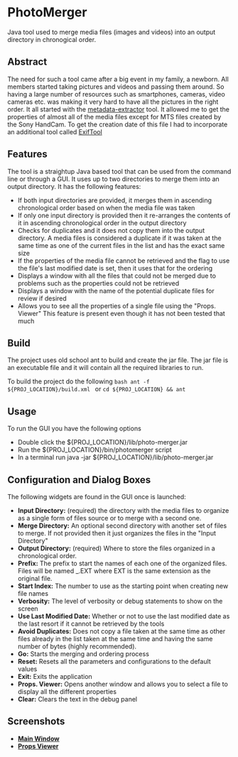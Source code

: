 # PhotoMerger
Java tool used to merge media files (images and videos) into an output directory
in chronogical order.

## Abstract
The need for such a tool came after a big event in my family, a newborn.  All
members started taking pictures and videos and passing them around.  So having 
a large number of resources such as smartphones, cameras, video cameras etc. 
was making it very hard to have all the pictures in the right order.  It all 
started with the [metadata-extractor](https://github.com/drewnoakes/metadata-extractor) tool.
It allowed me to get the properties of almost all of the media files except for 
MTS files created by the Sony HandCam.  To get the creation date of this file I
had to incorporate an additional tool called [ExifTool](https://github.com/rkalla/exiftool)

## Features
The tool is a straightup Java based tool that can be used from the command line
or through a GUI.  It uses up to two directories to merge them into an output 
directory.  It has the following features:

* If both input directories are provided, it merges them in ascending 
  chronological order based on when the media file was taken
* If only one input directory is provided then it re-arranges the contents of 
  it in ascending chronological order in the output directory
* Checks for duplicates and it does not copy them into the output directory.
  A media files is considered a duplicate if it was taken at the same time as
  one of the current files in the list and has the exact same size
* If the properties of the media file cannot be retrieved and the flag to use
  the file's last modified date is set, then it uses that for the ordering
* Displays a window with all the files that could not be merged due to problems 
  such as the properties could not be retrieved
* Displays a window with the name of the potential duplicate files for review 
  if desired
* Allows you to see all the properties of a single file using the "Props. Viewer"
  This feature is present even though it has not been tested that much 

## Build
The project uses old school ant to build and create the jar file.  The jar file
is an executable file and it will contain all the required libraries to run.

To build the project do the following
```bash ant -f ${PROJ_LOCATION}/build.xml ```
or 
```cd ${PROJ_LOCATION} && ant ```

## Usage

To run the GUI you have the following options

* Double click the ${PROJ_LOCATION}/lib/photo-merger.jar
* Run the ${PROJ_LOCATION}/bin/photomerger script
* In a terminal run java -jar ${PROJ_LOCATION}/lib/photo-merger.jar

## Configuration and Dialog Boxes
The following widgets are found in the GUI once is launched:

* **Input Directory:** (required) the directory with the media files to organize
  as a single form of files source or to merge with a second one.
* **Merge Directory:** An optional second directory with another set of files to
  merge.  If not provided then it just organizes the files in the "Input Directory"
* **Output Directory:** (required) Where to store the files organized in a 
  chronological order.
* **Prefix:** The prefix to start the names of each one of the organized files. 
  Files will be named <PREFIX>_<INDEX>.EXT where EXT is the same extension as the
  original file.
* **Start Index:** The number to use as the starting point when creating new file
  names
* **Verbosity:** The level of verbosity or debug statements to show on the screen
* **Use Last Modified Date:** Whether or not to use the last modified date as 
  the last resort if it cannot be retrieved by the tools
* **Avoid Duplicates:** Does not copy a file taken at the same time as other 
  files already in the list taken at the same time and having the same number
  of bytes (highly recommended).
* **Go:** Starts the merging and ordering process
* **Reset:** Resets all the parameters and configurations to the default values
* **Exit:** Exits the application
* **Props. Viewer:** Opens another window and allows you to select a file to 
  display all the different properties
* **Clear:** Clears the text in the debug panel

## Screenshots

* **[Main Window](https://github.com/Payero/PhotoMerger/blob/master/data/MainWindow.png)**
* **[Props Viewer](https://github.com/Payero/PhotoMerger/blob/master/data/PropsViewer.png)**
